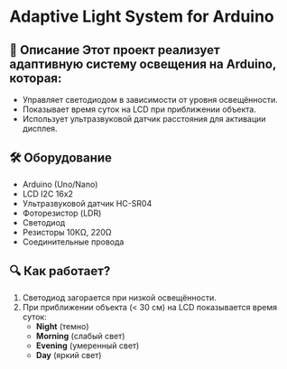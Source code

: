 # Adaptive Light System for Arduino

## 📌 Описание Этот проект реализует адаптивную систему освещения на Arduino, которая:
- Управляет светодиодом в зависимости от уровня освещённости.
- Показывает время суток на LCD при приближении объекта.
- Использует ультразвуковой датчик расстояния для активации дисплея.

## 🛠 Оборудование
- Arduino (Uno/Nano)
- LCD I2C 16x2
- Ультразвуковой датчик HC-SR04
- Фоторезистор (LDR)
- Светодиод
- Резисторы 10КΩ, 220Ω
- Соединительные провода

## 🔍 Как работает?
1. Светодиод загорается при низкой освещённости.
2. При приближении объекта (< 30 см) на LCD показывается время суток:
   - **Night** (темно)
   - **Morning** (слабый свет)
   - **Evening** (умеренный свет)
   - **Day** (яркий свет)


